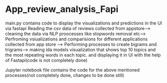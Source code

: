 # App_review_analysis_Fapi
main.py contains code to display the visualizations and predictions in the UI via fastapi
Reading the csv data of reviews collected from appstore--> cleaning the data via NLP proocesses like stopwords removal etc--> Perfroming vsiualizations and comparisions for different applications collected from app store
--> Performing processes to create bigrams and trigrams--> making lda models visualization that shows top 10 topics and the most repeating words in each topic. and displaying it in UI with the help of Fastapi(code is not completely done)







Jupyter notebook file contains the code for the above mentioned processes(not completely done, changes to be done still)
